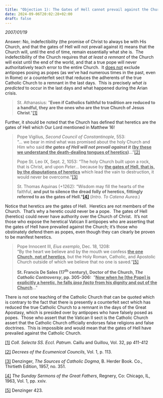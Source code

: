 ```yaml
---
title: "Objection 1): The Gates of Hell cannot prevail against the Church, as Christ said (Matthew 16). He said He would be with His Church all days until the end of the world (Matthew 28). What you are saying is contrary to the promises of Christ."
date: 2024-09-06T20:02:28+02:00
draft: false
---
```



*2007/01/19*

<p>Answer: No, indefectibility (the promise of Christ to always be with His Church, and that the gates of Hell will not prevail against it) means that the Church will, until the end of time, remain essentially what she is.&nbsp; The indefectibility of the Church requires that <em>at least a remnant</em> of the Church will exist until the end of the world, and that a true pope will never authoritatively teach error to the entire Church.&nbsp; It <u>does not</u> exclude antipopes posing as popes (as we’ve had numerous times in the past, even in Rome) or a counterfeit sect that reduces the adherents of the true Catholic Church to a remnant in the last days.&nbsp; This is precisely <em>what is predicted</em> to occur in the last days and what happened during the Arian crisis.&nbsp;</p>
<blockquote>
<p>St. Athanasius: "<strong>Even if Catholics faithful to tradition are reduced to a handful, they are the ones who are the true Church of Jesus Christ</strong>."<a href="#_edn1" name="_ednref1">[1]</a></p>
</blockquote>
<p>Further, it should be noted that the Church has defined that heretics are the gates of Hell which Our Lord mentioned in Matthew 16!</p>
<blockquote>
<p>Pope Vigilius, <em>Second Council of Constantinople</em>, 553:<br>“… we bear in mind what was promised about the holy Church and Him who said <strong><em>the gates of Hell will not prevail against it</em></strong> <strong>(<u>by these we understand the death-dealing tongues of heretics</u>)</strong>…”<a href="#_edn2" name="_ednref2">[2]</a></p>
<p>Pope St. Leo IX, Sept. 2, 1053: “The holy Church built upon a rock, that is Christ, and upon <em>Peter</em>… because by <strong><u>the gates of Hell, that is, by the disputations of heretics</u></strong> which lead the vain to destruction, it would never be overcome.”<a href="#_edn3" name="_ednref3">[3]</a></p>
<p>St. Thomas Aquinas (+1262): “Wisdom may fill the hearts of the faithful, <strong>and put to silence the dread folly of heretics, fittingly referred to as the gates of Hell.”<a href="#_edn4" name="_ednref4">[4]</a></strong> (<em>Intro. To Catena Aurea</em>.)</p>
</blockquote>
<p>Notice that heretics are the gates of Hell.&nbsp; Heretics are not members of the Church.&nbsp; That’s why a heretic could never be a pope.&nbsp; The gates of Hell (heretics) could never have authority over the Church of Christ.&nbsp; It’s not those who expose the heretical Vatican II antipopes who are asserting that the gates of Hell have prevailed against the Church; it’s those who obstinately defend them as popes, even though they can clearly be proven to be manifest heretics.</p>
<blockquote>
<p>Pope Innocent III, <em>Eius exemplo</em>, Dec. 18, 1208:<br>“By the heart we believe and by the mouth we confess <strong><u>the one Church,</u></strong><u> <strong>not of heretics</strong></u>, but the Holy Roman, Catholic, and Apostolic Church outside of which we believe that no one is saved.”<a href="#_edn5" name="_ednref5">[5]</a></p>
<p><strong>St. Francis De Sales (17<sup>th</sup> century), Doctor of the Church, <em>The Catholic Controversy</em>, pp. 305-306: </strong>&nbsp;"<strong><u>Now when he [the Pope] is explicitly a heretic, he falls <em>ipso facto</em> from his dignity and out of the Church</u></strong>..."</p>
</blockquote>
<p>There is not one teaching of the Catholic Church that can be quoted which is contrary to the fact that there is presently a counterfeit sect which has reduced the true Catholic Church to a remnant in the days of the Great Apostasy, which is presided over by antipopes who have falsely posed as popes.&nbsp; Those who assert that the Vatican II sect is the Catholic Church assert that the Catholic Church officially endorses false religions and false doctrines.&nbsp; This is impossible and would mean that the gates of Hell have prevailed against the Catholic Church.</p>

<div>
<p><a href="#_ednref1" name="_edn1">[1]</a> <em>Coll. Selecta SS. Eccl. Patrum</em>. Caillu and Guillou, Vol. 32, pp 411-412</p>
</div>
<div>
<p><a href="#_ednref2" name="_edn2">[2]</a> <em>Decrees of the Ecumenical Councils</em>, Vol. 1, p. 113.</p>
</div>
<div>
<p><a href="#_ednref3" name="_edn3">[3]</a> Denzinger, <em>The Sources of Catholic Dogma</em>, B. Herder Book. Co., Thirtieth Edition, 1957, no. 351.</p>
</div>
<div>
<p><a href="#_ednref4" name="_edn4">[4]</a> <em>The Sunday Sermons of the Great Fathers</em>, Regnery, Co: Chicago, IL, 1963, Vol. 1, pp. xxiv.</p>
</div>
<div>
<p><a href="#_ednref5" name="_edn5">[5]</a> Denzinger 423.</p>
</div>
</div>
